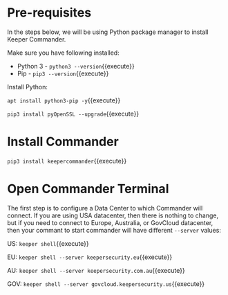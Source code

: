 
# Pre-requisites
In the steps below, we will be using Python package manager to install Keeper Commander.

Make sure you have following installed:

- Python 3 - `python3 --version`{{execute}}
- Pip - `pip3 --version`{{execute}}

Install Python:

`apt install python3-pip -y`{{execute}}

`pip3 install pyOpenSSL --upgrade`{{execute}}

# Install Commander


`pip3 install keepercommander`{{execute}}

# Open Commander Terminal

The first step is to configure a Data Center to which Commander will connect. If you are using USA datacenter, then there is nothing to change, but if you need to connect to Europe, Australia, or GovCloud datacenter, then your commant to start commander will have different `--server` values:

US:  `keeper shell`{{execute}}

EU:  `keeper shell --server keepersecurity.eu`{{execute}}

AU:  `keeper shell --server keepersecurity.com.au`{{execute}}

GOV: `keeper shell --server govcloud.keepersecurity.us`{{execute}}
